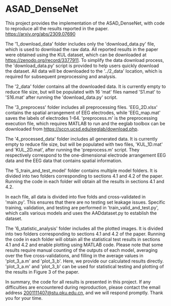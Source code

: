 # ASAD_DenseNet
This project provides the implementation of the ASAD_DenseNet, with code to reproduce all the results reported in the paper. https://arxiv.org/abs/2309.07690

The '1_download_data' folder includes only the 'download_data.py' file, which is used to download the raw data. All reported results in the paper were obtained using the KUL dataset, which can be downloaded at https://zenodo.org/record/3377911. To simplify the data download process, the 'download_data.py' script is provided to help users quickly download the dataset. All data will be downloaded to the '../2_data' location, which is required for subsequent preprocessing and analysis.

The '2_data' folder contains all the downloaded data. It is currently empty to reduce file size, but will be populated with 16 'mat' files named 'S1.mat' to 'S16.mat' after running the 'download_data.py' script.

The '3_preprocess' folder includes all preprocessing files. 'EEG_2D.xlsx' contains the spatial arrangement of EEG electrodes, while 'EEG_map.mat' saves the labels of electrodes 1-64. 'preprocess.m' is the preprocessing execution file, which requires MATLAB to run and the eeglab toolbox can be downloaded from https://sccn.ucsd.edu/eeglab/download.php.

The '4_processed_data' folder includes all generated data. It is currently empty to reduce file size, but will be populated with two files, 'KUL_1D.mat' and 'KUL_2D.mat', after running the 'preprocess.m' script. They respectively correspond to the one-dimensional electrode arrangement EEG data and the EEG data that contains spatial information.

The '5_train_and_test_model' folder contains multiple model folders. It is divided into two folders corresponding to sections 4.1 and 4.2 of the paper. Running the code in each folder will obtain all the results in sections 4.1 and 4.2.

In each file, all data is divided into five folds and cross-validated in 'main.py'. This ensures that there are no testing set leakage issues. Specific training, validation, and testing are performed in 'train_valid_and_test.py', which calls various models and uses the AADdataset.py to establish the dataset.

The '6_statistic_analysis' folder includes all the plotted images. It is divided into two folders corresponding to sections 4.1 and 4.2 of the paper. Running the code in each folder will obtain all the statistical test results in sections 4.1 and 4.2 and enable plotting using MATLAB code. Please note that some results require manual counting of the outputs of each model, averaging over the five cross-validations, and filling in the average values in 'plot_3_a.m' and 'plot_3_b'. Here, we provide our calculated results directly. 'plot_3_a.m' and 'plot_3_b' can be used for statistical testing and plotting of the results in Figure 3 of the paper.

In summary, the code for all results is presented in this project. If any difficulties are encountered during reproduction, please contact the email address 2001111407@stu.pku.edu.cn, and we will respond promptly. Thank you for your time.
